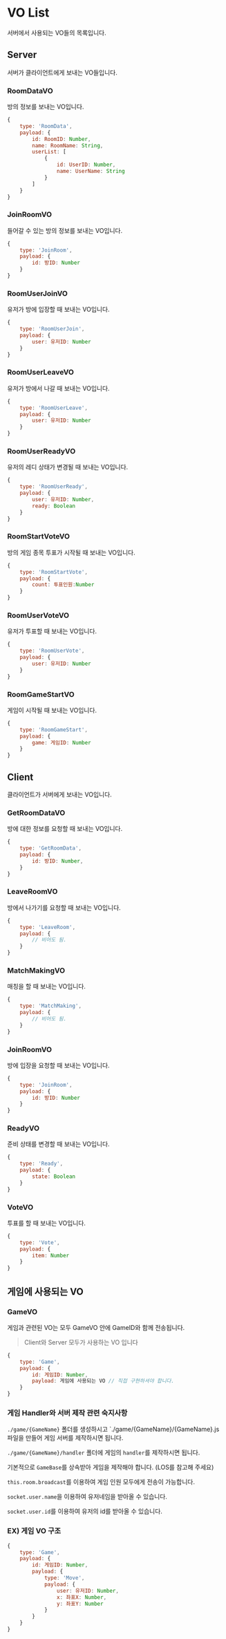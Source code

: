 # VO List

서버에서 사용되는 VO들의 목록입니다.

## Server

서버가 클라이언트에게 보내는 VO들입니다.

### RoomDataVO

방의 정보를 보내는 VO입니다.

```js
{
    type: 'RoomData',
    payload: {
        id: RoomID: Number,
        name: RoomName: String,
        userList: [
            {
                id: UserID: Number,
                name: UserName: String
            }
        ]
    }
}
```

### JoinRoomVO

들어갈 수 있는 방의 정보를 보내는 VO입니다.

```js
{
    type: 'JoinRoom',
    payload: {
        id: 방ID: Number
    }
}
```

### RoomUserJoinVO

유저가 방에 입장할 때 보내는 VO입니다.

```js
{
    type: 'RoomUserJoin',
    payload: {
        user: 유저ID: Number
    }
}
```

### RoomUserLeaveVO

유저가 방에서 나갈 때 보내는 VO입니다.

```js
{
    type: 'RoomUserLeave',
    payload: {
        user: 유저ID: Number
    }
}
```

### RoomUserReadyVO

유저의 레디 상태가 변경될 때 보내는 VO입니다.

```js
{
    type: 'RoomUserReady',
    payload: {
        user: 유저ID: Number,
        ready: Boolean
    }
}
```

### RoomStartVoteVO

방의 게임 종목 투표가 시작될 때 보내는 VO입니다.

```js
{
    type: 'RoomStartVote',
    payload: {
        count: 투표인원:Number
    }
}
```

### RoomUserVoteVO

유저가 투표할 때 보내는 VO입니다.

```js
{
    type: 'RoomUserVote',
    payload: {
        user: 유저ID: Number
    }
}
```

### RoomGameStartVO

게임이 시작될 때 보내는 VO입니다.

```js
{
    type: 'RoomGameStart',
    payload: {
        game: 게임ID: Number
    }
}
```

## Client

클라이언트가 서버에게 보내는 VO입니다.

### GetRoomDataVO

방에 대한 정보를 요청할 때 보내는 VO입니다.

```js
{
    type: 'GetRoomData',
    payload: {
        id: 방ID: Number,
    }
}
```

### LeaveRoomVO

방에서 나가기를 요청할 때 보내는 VO입니다.

```js
{
    type: 'LeaveRoom',
    payload: {
        // 비어도 됨.
    }
}
```

### MatchMakingVO

매칭을 할 때 보내는 VO입니다.

```js
{
    type: 'MatchMaking',
    payload: {
        // 비어도 됨.
    }
}
```

### JoinRoomVO

방에 입장을 요청할 때 보내는 VO입니다.

```js
{
    type: 'JoinRoom',
    payload: {
        id: 방ID: Number
    }
}
```

### ReadyVO

준비 상태를 변경할 때 보내는 VO입니다.

```js
{
    type: 'Ready',
    payload: {
        state: Boolean
    }
}
```

### VoteVO

투표를 할 때 보내는 VO입니다.

```js
{
    type: 'Vote',
    payload: {
        item: Number
    }
}
```

## 게임에 사용되는 VO

### GameVO

게임과 관련된 VO는 모두 GameVO 안에 GameID와 함께 전송됩니다.

> Client와 Server 모두가 사용하는 VO 입니다

```js
{
    type: 'Game',
    payload: {
        id: 게임ID: Number,
        payload: 게임에 사용되는 VO // 직접 구현하셔야 합니다.
    }
}
```

### 게임 Handler와 서버 제작 관련 숙지사항

`./game/{GameName}` 폴더를 생성하시고 `./game/{GameName}/{GameName}.js 파일을 만들어 게임 서버를 제작하시면 됩니다.

`./game/{GameName}/handler` 폴더에 게임의 `handler`를 제작하시면 됩니다.

기본적으로 `GameBase`를 상속받아 게임을 제작해야 합니다. (LOS를 참고해 주세요)

`this.room.broadcast`를 이용하여 게임 인원 모두에게 전송이 가능합니다.

`socket.user.name`을 이용하여 유저네임을 받아올 수 있습니다.

`socket.user.id`를 이용하여 유저의 id를 받아올 수 있습니다.

### EX) 게임 VO 구조

```js
{
    type: 'Game',
    payload: {
        id: 게임ID: Number,
        payload: {
            type: 'Move',
            payload: {
                user: 유저ID: Number,
                x: 좌표X: Number,
                y: 좌표Y: Number
            }
        }
    }
}
